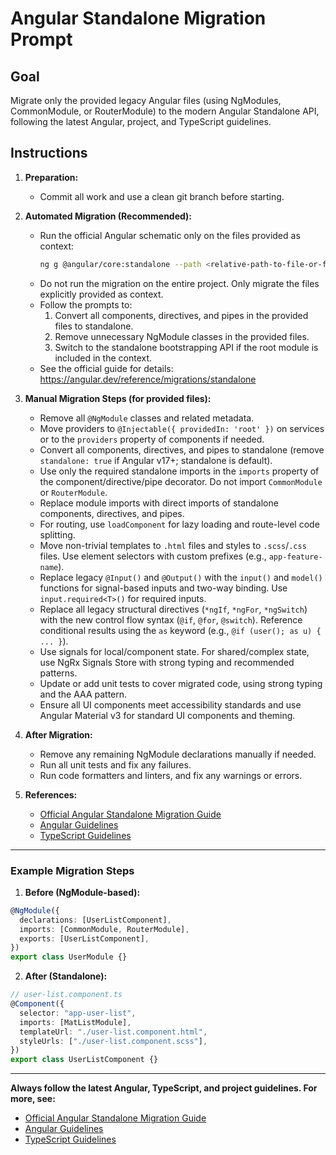 # Angular Standalone Migration Prompt

## Goal

Migrate only the provided legacy Angular files (using NgModules, CommonModule, or RouterModule) to the modern Angular Standalone API, following the latest Angular, project, and TypeScript guidelines.

## Instructions

1. **Preparation:**

   - Commit all work and use a clean git branch before starting.

2. **Automated Migration (Recommended):**

   - Run the official Angular schematic only on the files provided as context:
     ```sh
     ng g @angular/core:standalone --path <relative-path-to-file-or-folder>
     ```
   - Do not run the migration on the entire project. Only migrate the files explicitly provided as context.
   - Follow the prompts to:
     1. Convert all components, directives, and pipes in the provided files to standalone.
     2. Remove unnecessary NgModule classes in the provided files.
     3. Switch to the standalone bootstrapping API if the root module is included in the context.
   - See the official guide for details: https://angular.dev/reference/migrations/standalone

3. **Manual Migration Steps (for provided files):**

   - Remove all `@NgModule` classes and related metadata.
   - Move providers to `@Injectable({ providedIn: 'root' })` on services or to the `providers` property of components if needed.
   - Convert all components, directives, and pipes to standalone (remove `standalone: true` if Angular v17+; standalone is default).
   - Use only the required standalone imports in the `imports` property of the component/directive/pipe decorator. Do not import `CommonModule` or `RouterModule`.
   - Replace module imports with direct imports of standalone components, directives, and pipes.
   - For routing, use `loadComponent` for lazy loading and route-level code splitting.
   - Move non-trivial templates to `.html` files and styles to `.scss`/`.css` files. Use element selectors with custom prefixes (e.g., `app-feature-name`).
   - Replace legacy `@Input()` and `@Output()` with the `input()` and `model()` functions for signal-based inputs and two-way binding. Use `input.required<T>()` for required inputs.
   - Replace all legacy structural directives (`*ngIf`, `*ngFor`, `*ngSwitch`) with the new control flow syntax (`@if`, `@for`, `@switch`). Reference conditional results using the `as` keyword (e.g., `@if (user(); as u) { ... }`).
   - Use signals for local/component state. For shared/complex state, use NgRx Signals Store with strong typing and recommended patterns.
   - Update or add unit tests to cover migrated code, using strong typing and the AAA pattern.
   - Ensure all UI components meet accessibility standards and use Angular Material v3 for standard UI components and theming.

4. **After Migration:**

   - Remove any remaining NgModule declarations manually if needed.
   - Run all unit tests and fix any failures.
   - Run code formatters and linters, and fix any warnings or errors.

5. **References:**
   - [Official Angular Standalone Migration Guide](https://angular.dev/reference/migrations/standalone)
   - [Angular Guidelines](../guidelines/angular-guidelines.md)
   - [TypeScript Guidelines](../guidelines/typescript-guidelines.md)

---

### Example Migration Steps

1. **Before (NgModule-based):**

```typescript
@NgModule({
  declarations: [UserListComponent],
  imports: [CommonModule, RouterModule],
  exports: [UserListComponent],
})
export class UserModule {}
```

2. **After (Standalone):**

```typescript
// user-list.component.ts
@Component({
  selector: "app-user-list",
  imports: [MatListModule],
  templateUrl: "./user-list.component.html",
  styleUrls: ["./user-list.component.scss"],
})
export class UserListComponent {}
```

---

**Always follow the latest Angular, TypeScript, and project guidelines. For more, see:**

- [Official Angular Standalone Migration Guide](https://angular.dev/reference/migrations/standalone)
- [Angular Guidelines](../guidelines/angular-guidelines.md)
- [TypeScript Guidelines](../guidelines/typescript-guidelines.md)
